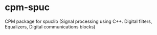 # cpm-spuc
CPM package for spuclib (Signal processing using C++. Digital filters, Equalizers, Digital communications blocks)
